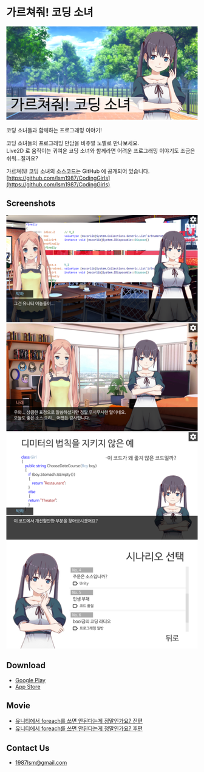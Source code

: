 가르쳐줘! 코딩 소녀
===
![GraphicImage](images/GraphicImage.png)

코딩 소녀들과 함께하는 프로그래밍 이야기!

코딩 소녀들의 프로그래밍 만담을 비주얼 노벨로 만나보세요.  
Live2D 로 움직이는 귀여운 코딩 소녀와 함께라면 어려운 프로그래밍 이야기도 조금은 쉬워...질까요?

가르쳐줘! 코딩 소녀의 소스코드는 GitHub 에 공개되어 있습니다.  
[https://github.com/lsm1987/CodingGirls](https://github.com/lsm1987/CodingGirls)

## Screenshots
![](images/Screenshot_5.5_02.png)
![](images/Screenshot_5.5_03.png)
![](images/Screenshot_5.5_04.png)
![](images/Screenshot_5.5_01.png)

## Download
- [Google Play](https://play.google.com/store/apps/details?id=com.lsm1987.CodingGirls)
- [App Store](https://itunes.apple.com/us/app/%EA%B0%80%EB%A5%B4%EC%B3%90%EC%A4%98-%EC%BD%94%EB%94%A9-%EC%86%8C%EB%85%80/id1437807884?mt=8)

## Movie
- [유니티에서 foreach를 쓰면 안된다는게 정말인가요? 전편](https://www.youtube.com/watch?v=41syxzusX0w)
- [유니티에서 foreach를 쓰면 안된다는게 정말인가요? 후편](https://www.youtube.com/watch?v=WgEz6DutNkM)

## Contact Us
- 1987lsm@gmail.com
